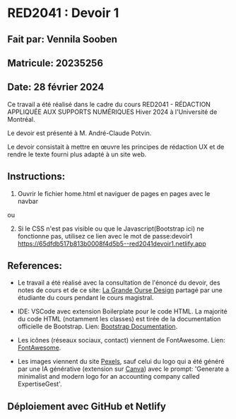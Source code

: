# RED2041 : Devoir 1

## Fait par: Vennila Sooben
## Matricule: 20235256
## Date: 28 février 2024

Ce travail a été réalisé dans le cadre du cours RED2041 - RÉDACTION APPLIQUÉE AUX SUPPORTS NUMÉRIQUES Hiver 2024 à l'Université de Montréal.

Le devoir est présenté à M. André-Claude Potvin.

Le devoir consistait à mettre en œuvre les principes de rédaction UX et de rendre le texte fourni plus adapté à un site web.

## Instructions:
1. Ouvrir le fichier home.html et naviguer de pages en pages avec le navbar

ou 

2. Si le CSS n'est pas visible ou que le Javascript(Bootstrap ici) ne fonctionne pas, utilisez ce lien avec le 
mot de passe:devoir1
https://65dfdb517b813b0008f4d5b5--red2041devoir1.netlify.app

## References:

- Le travail a été réalisé avec la consultation de l'énoncé du devoir, des notes de cours et de ce site: [La Grande Ourse Design](https://lagrandeourse.design/blog/ux-writing/quest-ce-quune-microcopie-et-comment-la-reussir/) partagé par une étudiante du cours pendant le cours magistral.

- IDE: VSCode avec extension Boilerplate pour le code HTML. La majorité du code HTML (notamment les classes) est tirée de la documentation officielle de Bootstrap. Lien: [Bootstrap Documentation](https://getbootstrap.com/docs/4.0/getting-started/introduction/).

- Les icônes (réseaux sociaux, contact) viennent de FontAwesome. Lien: [FontAwesome](https://fontawesome.com).

- Les images viennent du site [Pexels](https://www.pexels.com), sauf celui du logo qui a été généré par une IA générative (extension sur [Canva](https://www.canva.com)) avec le prompt: 'Generate a minimalist and modern logo for an accounting company called ExpertiseGest'.

## Déploiement avec GitHub et Netlify
